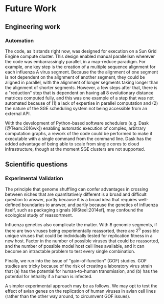 # Future Work

## Engineering work

### Automation

The code, as it stands right now, was designed for execution on a Sun Grid Engine compute cluster. This design enabled manual parallelism wherever the code was embarrassingly parallel, in a map-reduce paradigm. For example, one key step is the creation of a multiple sequence alignment for each influenza A virus segment. Because the the alignment of one segment is not dependent on the alignment of another segment, they could be aligned in parallel, with the alignment of longer segments taking longer than the alignment of shorter segments. However, a few steps after that, there is a "reduction" step that is dependent on having all 8 evolutionary distance matrices computed fully, and this was one example of a step that was not automated because of (1) a lack of expertise in parallel computation and (2) the nature of the SGE scheduling system not being accessible from an external API.

With the development of Python-based software schedulers (e.g. Dask [@Team:2016wk]) enabling automatic execution of complex, arbitrary computation graphs, a rework of the code could be performed to make it executable with a single command from the command line. Dask has the added advantage of being able to scale from single cores to cloud infrastructure, though at the moment SGE clusters are not supported.

## Scientific questions

### Experimental Validation

The principle that genome shuffling can confer advantages in crossing between niches that are quantitatively different is a broad and difficult question to answer, partly because it is a broad idea that requires well-defined boundaries to answer, and partly because the genetics of influenza itself, such as packaging signals [@Steel:2014ef], may confound the ecological study of reassortment.

Influenza genetics also complicate the matter. With 8 genomic segments, if there are two viruses being experimentally reassorted, there are $2^8$ possible unique viruses that could be individually tested for replication fitness in a new host. Factor in the number of possible viruses that could be reassorted, and the number of possible model host cell lines available, and it can become an intractable problem to test every single combination.

Finally, we run into the issue of "gain-of-function" (GOF) studies. GOF studies are tricky because of the risk of creating a laboratory virus strain that (a) has the potential for human-to-human transmission, and (b) has the potential for lethality if a human is infected.

A simpler experimental approach may be as follows. We may opt to test the effect of avian genes on the replication of human viruses in avian cell lines (rather than the other way around, to circumvent GOF issues).
